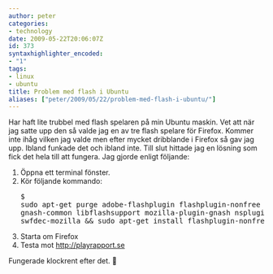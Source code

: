 ```yaml
---
author: peter
categories:
- technology
date: 2009-05-22T20:06:07Z
id: 373
syntaxhighlighter_encoded:
- "1"
tags:
- linux
- ubuntu
title: Problem med flash i Ubuntu
aliases: ["peter/2009/05/22/problem-med-flash-i-ubuntu/"]
---
```


Har haft lite trubbel med flash spelaren på min Ubuntu maskin. Vet att när jag satte upp den så valde jag en av tre flash spelare för Firefox. Kommer inte ihåg vilken jag valde men efter mycket dribblande i Firefox så gav jag upp. Ibland funkade det och ibland inte. Till slut hittade jag en lösning som fick det hela till att fungera. Jag gjorde enligt följande:

  1. Öppna ett terminal fönster.
  2. Kör följande kommando: <pre class="brush: bash; light: true; title: ; notranslate" title="">$ sudo apt-get purge adobe-flashplugin flashplugin-nonfree gnash gnash-common libflashsupport mozilla-plugin-gnash nspluginwrapper swfdec-mozilla && sudo apt-get install flashplugin-nonfree
</pre>

  3. Starta om Firefox
  4. Testa mot <http://playrapport.se>

Fungerade klockrent efter det. 🙂
